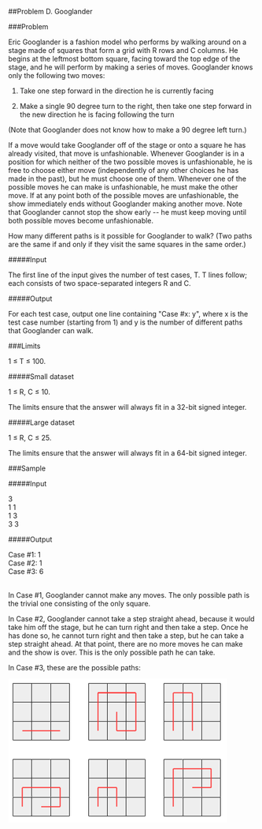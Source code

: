 ##Problem D. Googlander

###Problem

Eric Googlander is a fashion model who performs by walking around on a stage made of squares that form a grid with R rows and C columns. He begins at the leftmost bottom square, facing toward the top edge of the stage, and he will perform by making a series of moves. Googlander knows only the following two moves:

1. Take one step forward in the direction he is currently facing

2. Make a single 90 degree turn to the right, then take one step forward in the new direction he is facing following the turn

(Note that Googlander does not know how to make a 90 degree left turn.)

If a move would take Googlander off of the stage or onto a square he has already visited, that move is unfashionable. Whenever Googlander is in a position for which neither of the two possible moves is unfashionable, he is free to choose either move (independently of any other choices he has made in the past), but he must choose one of them. Whenever one of the possible moves he can make is unfashionable, he must make the other move. If at any point both of the possible moves are unfashionable, the show immediately ends without Googlander making another move. Note that Googlander cannot stop the show early -- he must keep moving until both possible moves become unfashionable.

How many different paths is it possible for Googlander to walk? (Two paths are the same if and only if they visit the same squares in the same order.)

#####Input

The first line of the input gives the number of test cases, T. T lines follow; each consists of two space-separated integers R and C.

#####Output

For each test case, output one line containing "Case #x: y", where x is the test case number (starting from 1) and y is the number of different paths that Googlander can walk.

###Limits

1 ≤ T ≤ 100.

#####Small dataset

1 ≤ R, C ≤ 10.

The limits ensure that the answer will always fit in a 32-bit signed integer.

#####Large dataset

1 ≤ R, C ≤ 25.

The limits ensure that the answer will always fit in a 64-bit signed integer.

###Sample

#####Input

3
<br/>1 1
<br/>1 3
<br/>3 3

#####Output

Case #1: 1
<br/>Case #2: 1
<br/>Case #3: 6

<br/>
In Case #1, Googlander cannot make any moves. The only possible path is the trivial one consisting of the only square.

In Case #2, Googlander cannot take a step straight ahead, because it would take him off the stage, but he can turn right and then take a step. Once he has done so, he cannot turn right and then take a step, but he can take a step straight ahead. At that point, there are no more moves he can make and the show is over. This is the only possible path he can take.

In Case #3, these are the possible paths:

![](download.png)
